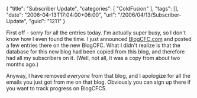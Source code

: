 {
	"title": "Subscriber Update",
	"categories": [
		"ColdFusion"
	],
	"tags": [],
	"date": "2006-04-13T17:04:00+06:00",
	"url": "/2006/04/13/Subscriber-Update",
	"guid": "1211"
}

First off - sorry for all the entries today. I'm actually super busy, so I don't know how I even found the time. I just announced <a href="http://www.blogcfc.com">BlogCFC.com</a> and posted a few entries there on the new BlogCFC. What I didn't realize is that the database for this new blog had been copied from this blog, and therefore had all my subscribers on it. (Well, not all, it was a copy from about two months ago.)

Anyway, I have removed <i>everyone</i> from that blog, and I apologize for all the emails you just got from me on that blog. Obviously you can sign up there if you want to track progress on BlogCFC5.